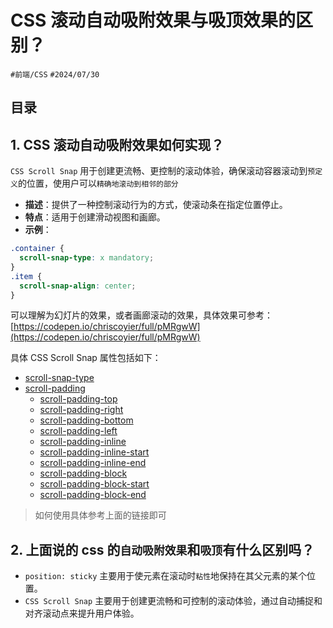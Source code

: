 
# CSS 滚动自动吸附效果与吸顶效果的区别？

`#前端/CSS`  `#2024/07/30` 


## 目录
<!-- toc -->
 ## 1. CSS 滚动自动吸附效果如何实现？ 

`CSS Scroll Snap` 用于创建更流畅、更控制的滚动体验，确保滚动容器滚动到`预定义`的位置，使用户可以`精确地滚动到相邻的部分`

- **描述**：提供了一种控制滚动行为的方式，使滚动条在指定位置停止。
- **特点**：适用于创建滑动视图和画廊。
- **示例**：
```css
.container {
  scroll-snap-type: x mandatory;
}
.item {
  scroll-snap-align: center;
}
```

可以理解为幻灯片的效果，或者画廊滚动的效果，具体效果可参考：[https://codepen.io/chriscoyier/full/pMRgwW](https://codepen.io/chriscoyier/full/pMRgwW)

具体 CSS Scroll Snap 属性包括如下：

- [scroll-snap-type](https://developer.mozilla.org/zh-CN/docs/Web/CSS/scroll-snap-type)
- [scroll-padding](https://developer.mozilla.org/zh-CN/docs/Web/CSS/scroll-padding)
   - [scroll-padding-top](https://developer.mozilla.org/zh-CN/docs/Web/CSS/scroll-padding-top)
   - [scroll-padding-right](https://developer.mozilla.org/zh-CN/docs/Web/CSS/scroll-padding-right)
   - [scroll-padding-bottom](https://developer.mozilla.org/zh-CN/docs/Web/CSS/scroll-padding-bottom)
   - [scroll-padding-left](https://developer.mozilla.org/zh-CN/docs/Web/CSS/scroll-padding-left)
   - [scroll-padding-inline](https://developer.mozilla.org/zh-CN/docs/Web/CSS/scroll-padding-inline)
   - [scroll-padding-inline-start](https://developer.mozilla.org/zh-CN/docs/Web/CSS/scroll-padding-inline-start)
   - [scroll-padding-inline-end](https://developer.mozilla.org/zh-CN/docs/Web/CSS/scroll-padding-inline-end)
   - [scroll-padding-block](https://developer.mozilla.org/zh-CN/docs/Web/CSS/scroll-padding-block)
   - [scroll-padding-block-start](https://developer.mozilla.org/zh-CN/docs/Web/CSS/scroll-padding-block-start)
   - [scroll-padding-block-end](https://developer.mozilla.org/zh-CN/docs/Web/CSS/scroll-padding-block-end)

> 如何使用具体参考上面的链接即可

## 2. 上面说的 css 的`自动吸附效果`和`吸顶`有什么区别吗？

- `position: sticky` 主要用于使元素在滚动时`粘性`地保持在其父元素的某个位置。
- `CSS Scroll Snap` 主要用于创建更流畅和可控制的滚动体验，通过自动捕捉和对齐滚动点来提升用户体验。
